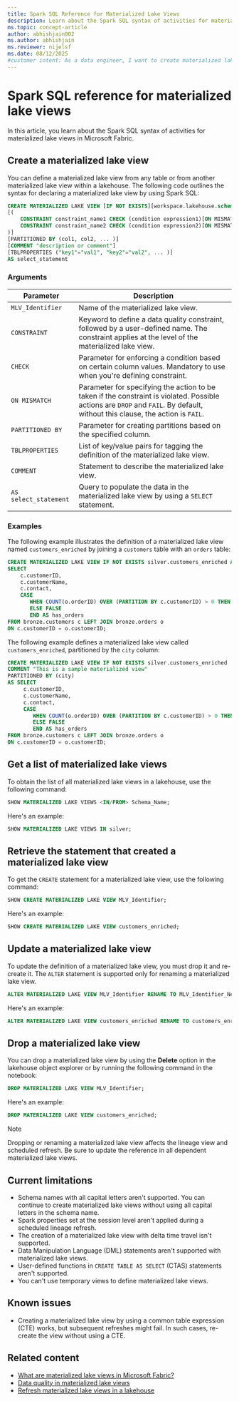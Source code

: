 ```yaml
---
title: Spark SQL Reference for Materialized Lake Views
description: Learn about the Spark SQL syntax of activities for materialized lake views in Microsoft Fabric.
ms.topic: concept-article
author: abhishjain002 
ms.author: abhishjain
ms.reviewer: nijelsf
ms.date: 08/12/2025
#customer intent: As a data engineer, I want to create materialized lake views in a lakehouse so that I can optimize query performance and manage data quality.
---
```


# Spark SQL reference for materialized lake views

In this article, you learn about the Spark SQL syntax of activities for materialized lake views in Microsoft Fabric.

## Create a materialized lake view

You can define a materialized lake view from any table or from another materialized lake view within a lakehouse. The following code outlines the syntax for declaring a materialized lake view by using Spark SQL:

```sql
CREATE MATERIALIZED LAKE VIEW [IF NOT EXISTS][workspace.lakehouse.schema].MLV_Identifier 
[( 
    CONSTRAINT constraint_name1 CHECK (condition expression1)[ON MISMATCH DROP | FAIL],  
    CONSTRAINT constraint_name2 CHECK (condition expression2)[ON MISMATCH DROP | FAIL] 
)] 
[PARTITIONED BY (col1, col2, ... )] 
[COMMENT "description or comment"] 
[TBLPROPERTIES ("key1"="val1", "key2"="val2", ... )] 
AS select_statement 
```

### Arguments

|Parameter|Description|  
|-|-|
| `MLV_Identifier` | Name of the materialized lake view.|
| `CONSTRAINT` | Keyword to define a data quality constraint, followed by a user-defined name. The constraint applies at the level of the materialized lake view.|
| `CHECK` | Parameter for enforcing a condition based on certain column values. Mandatory to use when you're defining constraint.|
| `ON MISMATCH` | Parameter for specifying the action to be taken if the constraint is violated. Possible actions are `DROP` and `FAIL`. By default, without this clause, the action is `FAIL`.|
| `PARTITIONED BY` | Parameter for creating partitions based on the specified column.|
| `TBLPROPERTIES` | List of key/value pairs for tagging the definition of the materialized lake view.|  
| `COMMENT` | Statement to describe the materialized lake view.|
| `AS select_statement` | Query to populate the data in the materialized lake view by using a `SELECT` statement.|

### Examples

The following example illustrates the definition of a materialized lake view named `customers_enriched` by joining a `customers` table with an `orders` table:

```sql
CREATE MATERIALIZED LAKE VIEW IF NOT EXISTS silver.customers_enriched AS 
SELECT 
    c.customerID, 
    c.customerName, 
    c.contact, 
    CASE  
       WHEN COUNT(o.orderID) OVER (PARTITION BY c.customerID) > 0 THEN TRUE  
       ELSE FALSE  
       END AS has_orders 
FROM bronze.customers c LEFT JOIN bronze.orders o 
ON c.customerID = o.customerID; 
```

The following example defines a materialized lake view called `customers_enriched`, partitioned by the `city` column:

```sql
CREATE MATERIALIZED LAKE VIEW IF NOT EXISTS silver.customers_enriched 
COMMENT "This is a sample materialized view" 
PARTITIONED BY (city)
AS SELECT 
     c.customerID, 
     c.customerName, 
     c.contact, 
     CASE  
        WHEN COUNT(o.orderID) OVER (PARTITION BY c.customerID) > 0 THEN TRUE  
        ELSE FALSE  
        END AS has_orders 
FROM bronze.customers c LEFT JOIN bronze.orders o 
ON c.customerID = o.customerID; 
```

## Get a list of materialized lake views

To obtain the list of all materialized lake views in a lakehouse, use the following command:

```sql
SHOW MATERIALIZED LAKE VIEWS <IN/FROM> Schema_Name;
```

Here's an example:

```sql
SHOW MATERIALIZED LAKE VIEWS IN silver;
```

## Retrieve the statement that created a materialized lake view

To get the `CREATE` statement for a materialized lake view, use the following command:

```sql
SHOW CREATE MATERIALIZED LAKE VIEW MLV_Identifier;
```

Here's an example:

```sql
SHOW CREATE MATERIALIZED LAKE VIEW customers_enriched;
```

## Update a materialized lake view

To update the definition of a materialized lake view, you must drop it and re-create it. The `ALTER` statement is supported only for renaming a materialized lake view.

```sql
ALTER MATERIALIZED LAKE VIEW MLV_Identifier RENAME TO MLV_Identifier_New;
```

Here's an example:

```sql
ALTER MATERIALIZED LAKE VIEW customers_enriched RENAME TO customers_enriched_new;
```

## Drop a materialized lake view

You can drop a materialized lake view by using the **Delete** option in the lakehouse object explorer or by running the following command in the notebook:

```sql
DROP MATERIALIZED LAKE VIEW MLV_Identifier;
```

Here's an example:

```sql
DROP MATERIALIZED LAKE VIEW customers_enriched;
```

> [!NOTE]
> Dropping or renaming a materialized lake view affects the lineage view and scheduled refresh. Be sure to update the reference in all dependent materialized lake views.

## Current limitations

* Schema names with all capital letters aren't supported. You can continue to create materialized lake views without using all capital letters in the schema name.
* Spark properties set at the session level aren't applied during a scheduled lineage refresh.
* The creation of a materialized lake view with delta time travel isn't supported.
* Data Manipulation Language (DML) statements aren't supported with materialized lake views.
* User-defined functions in `CREATE TABLE AS SELECT` (CTAS) statements aren't supported.
* You can't use temporary views to define materialized lake views.

## Known issues

* Creating a materialized lake view by using a common table expression (CTE) works, but subsequent refreshes might fail. In such cases, re-create the view without using a CTE.

## Related content

* [What are materialized lake views in Microsoft Fabric?](./overview-materialized-lake-view.md)
* [Data quality in materialized lake views](./data-quality.md)
* [Refresh materialized lake views in a lakehouse](./refresh-materialized-lake-view.md)
